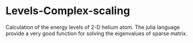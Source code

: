 # Levels-Complex-scaling

Calculation of the energy levels of 2-D helium atom. The julia language provide a very good function for solving the eigenvalues of sparse matrix.